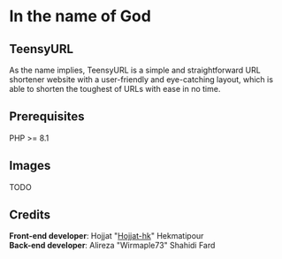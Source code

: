 # In the name of God
## TeensyURL
As the name implies, TeensyURL is a simple and straightforward URL shortener website with a user-friendly and eye-catching layout, which is able to shorten the toughest of URLs with ease in no time.

## Prerequisites
PHP >= 8.1

## Images
TODO

## Credits
**Front-end developer**: Hojjat "[Hojjat-hk](https://github.com/Hojjat-hk)" Hekmatipour<br>
**Back-end developer**: Alireza "Wirmaple73" Shahidi Fard
